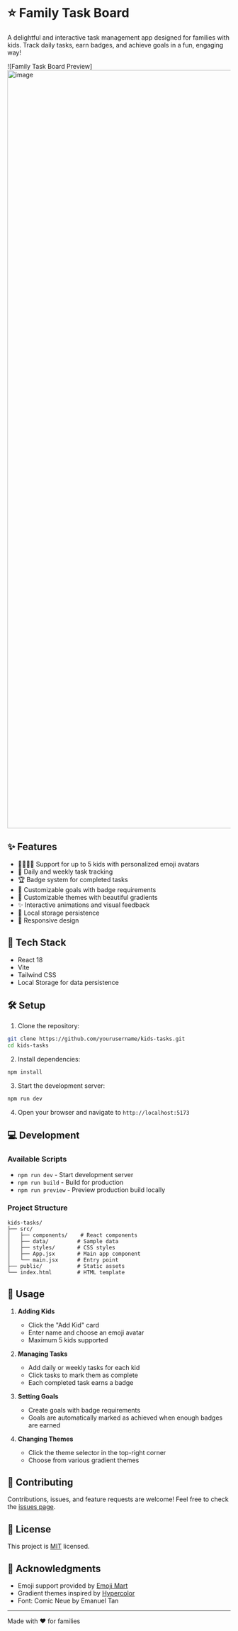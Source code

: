 # ⭐ Family Task Board

A delightful and interactive task management app designed for families with kids. Track daily tasks, earn badges, and achieve goals in a fun, engaging way!

![Family Task Board Preview]
<img width="2070" height="1711" alt="image" src="https://github.com/user-attachments/assets/ec4c214e-eb12-4824-a90a-5d0e29ba177f" />

## ✨ Features

- 👨‍👩‍👧‍👦 Support for up to 5 kids with personalized emoji avatars
- 📝 Daily and weekly task tracking
- 🏆 Badge system for completed tasks
- 🎯 Customizable goals with badge requirements
- 🎨 Customizable themes with beautiful gradients
- ✨ Interactive animations and visual feedback
- 💾 Local storage persistence
- 📱 Responsive design

## 🚀 Tech Stack

- React 18
- Vite
- Tailwind CSS
- Local Storage for data persistence

## 🛠️ Setup

1. Clone the repository:
```bash
git clone https://github.com/yourusername/kids-tasks.git
cd kids-tasks
```

2. Install dependencies:
```bash
npm install
```

3. Start the development server:
```bash
npm run dev
```

4. Open your browser and navigate to `http://localhost:5173`

## 💻 Development

### Available Scripts

- `npm run dev` - Start development server
- `npm run build` - Build for production
- `npm run preview` - Preview production build locally

### Project Structure

```
kids-tasks/
├── src/
│   ├── components/    # React components
│   ├── data/         # Sample data
│   ├── styles/       # CSS styles
│   ├── App.jsx       # Main app component
│   └── main.jsx      # Entry point
├── public/           # Static assets
└── index.html        # HTML template
```

## 🎯 Usage

1. **Adding Kids**
   - Click the "Add Kid" card
   - Enter name and choose an emoji avatar
   - Maximum 5 kids supported

2. **Managing Tasks**
   - Add daily or weekly tasks for each kid
   - Click tasks to mark them as complete
   - Each completed task earns a badge

3. **Setting Goals**
   - Create goals with badge requirements
   - Goals are automatically marked as achieved when enough badges are earned

4. **Changing Themes**
   - Click the theme selector in the top-right corner
   - Choose from various gradient themes

## 🤝 Contributing

Contributions, issues, and feature requests are welcome! Feel free to check the [issues page](https://github.com/yourusername/kids-tasks/issues).

## 📝 License

This project is [MIT](LICENSE) licensed.

## 🙏 Acknowledgments

- Emoji support provided by [Emoji Mart](https://github.com/missive/emoji-mart)
- Gradient themes inspired by [Hypercolor](https://hypercolor.dev/)
- Font: Comic Neue by Emanuel Tan

---

Made with ❤️ for families
